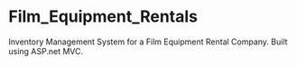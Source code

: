# Film_Equipment_Rentals

Inventory Management System for a Film Equipment Rental Company. Built using ASP.net MVC.

